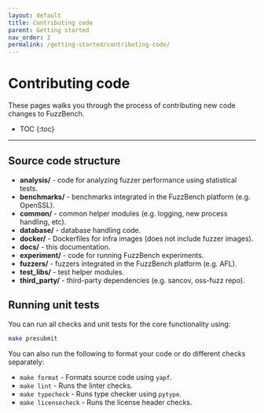 ```yaml
---
layout: default
title: Contributing code
parent: Getting started
nav_order: 2
permalink: /getting-started/contributing-code/
---
```


# Contributing code
These pages walks you through the process of contributing new code changes to
FuzzBench.

- TOC
{:toc}
---

## Source code structure

* **analysis/** - code for analyzing fuzzer performance using statistical tests.
* **benchmarks/** - benchmarks integrated in the FuzzBench platform (e.g. OpenSSL).
* **common/** - common helper modules (e.g. logging, new process handling, etc).
* **database/** - database handling code.
* **docker/** - Dockerfiles for infra images (does not include fuzzer images).
* **docs/** - this documentation.
* **experiment/** - code for running FuzzBench experiments.
* **fuzzers/** - fuzzers integrated in the FuzzBench platform (e.g. AFL).
* **test_libs/** - test helper modules.
* **third_party/** - third-party dependencies (e.g. sancov, oss-fuzz repo).

## Running unit tests

You can run all checks and unit tests for the core functionality using:

```bash
make presubmit
```

You can also run the following to format your code or do different checks
separately:

* `make format` - Formats source code using `yapf`.
* `make lint` - Runs the linter checks.
* `make typecheck` - Runs type checker using `pytype`.
* `make licensecheck` - Runs the license header checks.
